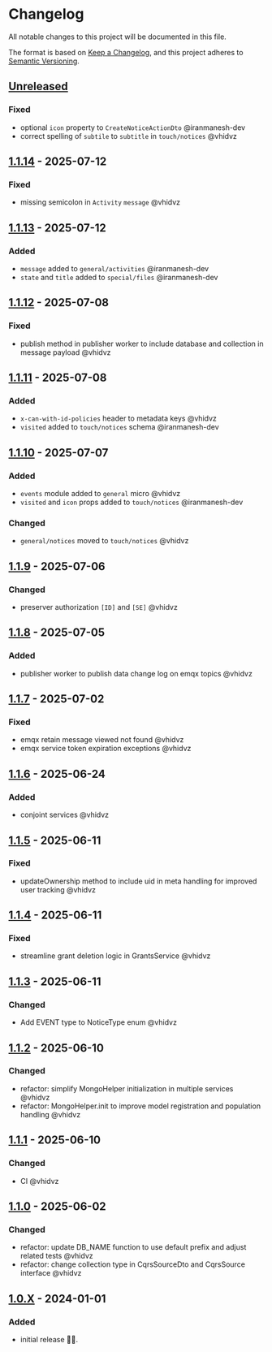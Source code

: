 # Changelog

All notable changes to this project will be documented in this file.

The format is based on [Keep a Changelog](https://keepachangelog.com/en/1.1.0/),
and this project adheres to [Semantic Versioning](https://semver.org/spec/v2.0.0.html).

## [Unreleased]

### Fixed

- optional `icon` property to `CreateNoticeActionDto` @iranmanesh-dev
- correct spelling of `subtile` to `subtitle` in `touch/notices` @vhidvz

## [1.1.14] - 2025-07-12

### Fixed

- missing semicolon in `Activity` `message` @vhidvz

## [1.1.13] - 2025-07-12

### Added

- `message` added to `general/activities` @iranmanesh-dev
- `state` and `title` added to `special/files` @iranmanesh-dev

## [1.1.12] - 2025-07-08

### Fixed

- publish method in publisher worker to include database and collection in message payload @vhidvz

## [1.1.11] - 2025-07-08

### Added

- `x-can-with-id-policies` header to metadata keys @vhidvz
- `visited` added to `touch/notices` schema @iranmanesh-dev

## [1.1.10] - 2025-07-07

### Added

- `events` module added to `general` micro @vhidvz
- `visited` and `icon` props added to `touch/notices` @iranmanesh-dev

### Changed

- `general/notices` moved to `touch/notices` @vhidvz

## [1.1.9] - 2025-07-06

### Changed

- preserver authorization `[ID]` and `[SE]` @vhidvz

## [1.1.8] - 2025-07-05

### Added

- publisher worker to publish data change log on emqx topics @vhidvz

## [1.1.7] - 2025-07-02

### Fixed

- emqx retain message viewed not found @vhidvz
- emqx service token expiration exceptions @vhidvz

## [1.1.6] - 2025-06-24

### Added

- conjoint services @vhidvz

## [1.1.5] - 2025-06-11

### Fixed

- updateOwnership method to include uid in meta handling for improved user tracking @vhidvz

## [1.1.4] - 2025-06-11

### Fixed

- streamline grant deletion logic in GrantsService @vhidvz

## [1.1.3] - 2025-06-11

### Changed

- Add EVENT type to NoticeType enum @vhidvz

## [1.1.2] - 2025-06-10

### Changed

- refactor: simplify MongoHelper initialization in multiple services @vhidvz
- refactor: MongoHelper.init to improve model registration and population handling @vhidvz

## [1.1.1] - 2025-06-10

### Changed

- CI @vhidvz

## [1.1.0] - 2025-06-02

### Changed

- refactor: update DB_NAME function to use default prefix and adjust related tests @vhidvz
- refactor: change collection type in CqrsSourceDto and CqrsSource interface @vhidvz

## [1.0.X] - 2024-01-01

### Added

- initial release 🎉​🎊​.

[unreleased]: https://github.com/wenex-org/platform/compare/1.1.14...HEAD
[1.1.14]: https://github.com/wenex-org/platform/compare/1.1.13...1.1.14
[1.1.13]: https://github.com/wenex-org/platform/compare/1.1.12...1.1.13
[1.1.12]: https://github.com/wenex-org/platform/compare/1.1.11...1.1.12
[1.1.11]: https://github.com/wenex-org/platform/compare/1.1.10...1.1.11
[1.1.10]: https://github.com/wenex-org/platform/compare/1.1.9...1.1.10
[1.1.9]: https://github.com/wenex-org/platform/compare/1.1.8...1.1.9
[1.1.8]: https://github.com/wenex-org/platform/compare/1.1.7...1.1.8
[1.1.7]: https://github.com/wenex-org/platform/compare/1.1.6...1.1.7
[1.1.6]: https://github.com/wenex-org/platform/compare/1.1.5...1.1.6
[1.1.5]: https://github.com/wenex-org/platform/compare/1.1.4...1.1.5
[1.1.4]: https://github.com/wenex-org/platform/compare/1.1.3...1.1.4
[1.1.3]: https://github.com/wenex-org/platform/compare/1.1.2...1.1.3
[1.1.2]: https://github.com/wenex-org/platform/compare/1.1.1...1.1.2
[1.1.1]: https://github.com/wenex-org/platform/compare/1.1.0...1.1.1
[1.1.0]: https://github.com/wenex-org/platform/compare/1.0.42...1.1.0
[1.0.X]: https://github.com/wenex-org/platform/releases/tag/1.0.42
